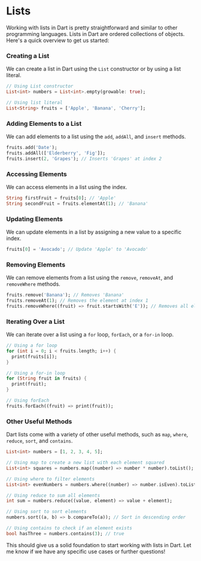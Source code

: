 # Lists

Working with lists in Dart is pretty straightforward and similar to other programming languages. Lists in Dart are ordered collections of objects. Here's a quick overview to get us started:

### Creating a List
We can create a list in Dart using the `List` constructor or by using a list literal.
```dart
// Using List constructor
List<int> numbers = List<int>.empty(growable: true);

// Using list literal
List<String> fruits = ['Apple', 'Banana', 'Cherry'];
```

### Adding Elements to a List
We can add elements to a list using the `add`, `addAll`, and `insert` methods.
```dart
fruits.add('Date');
fruits.addAll(['Elderberry', 'Fig']);
fruits.insert(2, 'Grapes'); // Inserts 'Grapes' at index 2
```

### Accessing Elements
We can access elements in a list using the index.
```dart
String firstFruit = fruits[0]; // 'Apple'
String secondFruit = fruits.elementAt(1); // 'Banana'
```

### Updating Elements
We can update elements in a list by assigning a new value to a specific index.
```dart
fruits[0] = 'Avocado'; // Update 'Apple' to 'Avocado'
```

### Removing Elements
We can remove elements from a list using the `remove`, `removeAt`, and `removeWhere` methods.
```dart
fruits.remove('Banana'); // Removes 'Banana'
fruits.removeAt(1); // Removes the element at index 1
fruits.removeWhere((fruit) => fruit.startsWith('E')); // Removes all elements starting with 'E'
```

### Iterating Over a List
We can iterate over a list using a `for` loop, `forEach`, or a `for-in` loop.
```dart
// Using a for loop
for (int i = 0; i < fruits.length; i++) {
  print(fruits[i]);
}

// Using a for-in loop
for (String fruit in fruits) {
  print(fruit);
}

// Using forEach
fruits.forEach((fruit) => print(fruit));
```

### Other Useful Methods
Dart lists come with a variety of other useful methods, such as `map`, `where`, `reduce`, `sort`, and `contains`.
```dart
List<int> numbers = [1, 2, 3, 4, 5];

// Using map to create a new list with each element squared
List<int> squares = numbers.map((number) => number * number).toList();

// Using where to filter elements
List<int> evenNumbers = numbers.where((number) => number.isEven).toList();

// Using reduce to sum all elements
int sum = numbers.reduce((value, element) => value + element);

// Using sort to sort elements
numbers.sort((a, b) => b.compareTo(a)); // Sort in descending order

// Using contains to check if an element exists
bool hasThree = numbers.contains(3); // true
```

This should give us a solid foundation to start working with lists in Dart. Let me know if we have any specific use cases or further questions!